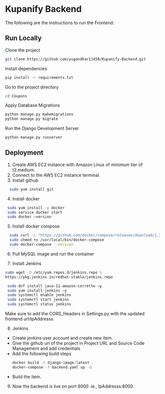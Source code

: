 
# Kupanify Backend

The following are the instructions to run the Frontend:
    

## Run Locally

Clone the project

```bash
git clone https://github.com/yugandhar11458/Kupanify-Backend.git
```

Install dependencies

```bash
pip install -r requirements.txt
```

Go to the project directory

```bash
cd Coupons
```

Apply Database Migrations 
```bash
python manage.py makemigrations
python manage.py migrate 
```

Run the Django Development Server 
```bash
python manage.py runserver 
```

## Deployment

  1. Create AWS EC2 instance with Amazon Linux of minimum tier of t2.medium.
  2. Connect to the AWS EC2 instance terminal.
  3. Install github
```bash
  sudo yum install git 
```
 4. Install docker
```bash
 sudo yum install -y docker 
 sudo service docker start 
 sudo docker –version 
```

 5. Install docker compose
```bash
  sudo curl -L "https://github.com/docker/compose/releases/download/1.29.2/docker-compose-$(uname -s)-$(uname -m)" -o /usr/local/bin/docker-compose
  sudo chmod +x /usr/local/bin/docker-compose
  sudo docker-compose --version 
```

6. Pull MySQL image and run the container

7. Install Jenkins
  ```bash
  sudo wget -O /etc/yum.repos.d/jenkins.repo \ 
  https://pkg.jenkins.io/redhat-stable/jenkins.repo 
```
```bash
 sudo dnf install java-11-amazon-corretto –y 
 sudo yum install jenkins –y 
 sudo systemctl enable jenkins 
 sudo systemctl start jenkins 
 sudo systemctl status jenkins     
```

Make sure to add the CORS_Headers in Settings.py with the updated frontend url/IpAddresss.

8. Jenkins 
  - Create jenkins user account and create new item.
  - Give the github url of the project in Project   URL and Source Code Management and add credentials
  - Add the following build steps
    ```bash
    docker build -t django-image:latest .
    docker-compose -f backend.yaml up -d 
    ```
  - Build the item.

9. Now the backend is live on port 8000 .ie., IpAddresss:8000.
